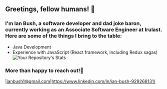## Greetings, fellow humans! 👋
### I'm Ian Bush, a software developer and dad joke baron, currently working as an Associate Software Engineer at Irulast. Here are some of the things I bring to the table:
* Java Development
* Experience with JavaScript (React framework, including Redux sagas)
![Your Repository's Stats](https://github-readme-stats.vercel.app/api?username=XGalilei&show_icons=true)
### More than happy to reach out!💬
|ianbush1@gmail.com|https://www.linkedin.com/in/ian-bush-929268131/
<!--
**XGalilei/XGalilei** is a ✨ _special_ ✨ repository because its `README.md` (this file) appears on your GitHub profile.

Here are some ideas to get you started:

- 🔭 I’m currently working on ...
- 🌱 I’m currently learning ...
- 👯 I’m looking to collaborate on ...
- 🤔 I’m looking for help with ...
- 💬 Ask me about ...
- 📫 How to reach me: ...
- 😄 Pronouns: ...
- ⚡ Fun fact: ...
-->
